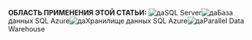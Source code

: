 <Token>**ОБЛАСТЬ ПРИМЕНЕНИЯ ЭТОЙ СТАТЬИ:** ![да](media/yes.png)SQL Server![да](media/yes.png)База данных SQL Azure![да](media/yes.png)Хранилище данных SQL Azure![да](media/yes.png)Parallel Data Warehouse</Token>

